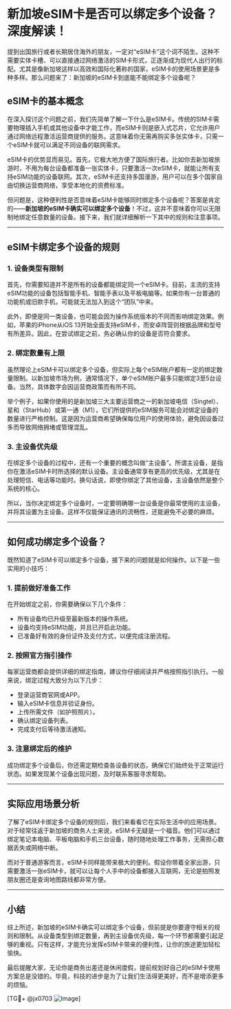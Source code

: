 # 新加坡eSIM卡是否可以绑定多个设备？深度解读！

提到出国旅行或者长期居住海外的朋友，一定对“eSIM卡”这个词不陌生。这种不需要实体卡槽、可以直接通过网络激活的SIM卡形式，正逐渐成为现代人出行的标配。尤其是像新加坡这样以高效和国际化著称的国家，eSIM卡的使用场景更是多种多样。那么问题来了：新加坡的eSIM卡到底能不能绑定多个设备呢？

## eSIM卡的基本概念

在深入探讨这个问题之前，我们先简单了解一下什么是eSIM卡。传统的SIM卡需要物理插入手机或其他设备中才能工作，而eSIM卡则是嵌入式芯片，它允许用户通过网络远程激活运营商提供的服务。这意味着你无需再购买多张实体卡，只需一个eSIM卡就可以满足不同设备的联网需求。

eSIM卡的优势显而易见。首先，它极大地方便了国际旅行者。比如你去新加坡旅游时，不用为每台设备都准备一张实体卡，只要激活一次eSIM卡，就能让所有支持eSIM功能的设备联网。其次，eSIM卡还支持多国漫游，用户可以在多个国家自由切换运营商网络，享受本地化的资费标准。

但问题是，这种便利性是否意味着eSIM卡能够同时绑定多个设备呢？答案是肯定的——**新加坡的eSIM卡确实可以绑定多个设备**！不过，这并不意味着你可以无限制地绑定任意数量的设备。接下来，我们就详细解析一下其中的规则和注意事项。

---

## eSIM卡绑定多个设备的规则

### 1. 设备类型有限制

首先，你需要知道并不是所有的设备都能绑定同一个eSIM卡。目前，主流的支持eSIM功能的设备包括智能手机、智能手表以及平板电脑等。如果你有一台普通的功能机或旧款手机，可能就无法加入到这个“团队”中来。

此外，即便是同一类设备，也可能会因为操作系统版本的不同而影响绑定效果。例如，苹果的iPhone从iOS 13开始全面支持eSIM卡，而安卓阵营则根据品牌和型号有所差异。因此，在尝试绑定之前，务必确认你的设备是否符合要求。

### 2. 绑定数量有上限

虽然理论上eSIM卡可以绑定多个设备，但实际上每个eSIM账户都有一定的绑定数量限制。以新加坡市场为例，通常情况下，单个eSIM账户最多只能绑定3至5台设备。当然，具体数字会因运营商政策而有所不同。

举个例子，如果你使用的是新加坡三大主要运营商之一的新加坡电信（Singtel）、星和（StarHub）或第一通（M1），它们所提供的eSIM服务可能会对绑定设备的数量进行严格控制。这是因为运营商希望确保每位用户的使用体验，避免因设备过多而导致网络拥堵或管理混乱。

### 3. 主设备优先级

在绑定多个设备的过程中，还有一个重要的概念叫做“主设备”。所谓主设备，是指你在激活eSIM卡时所选择的默认设备。主设备通常享有更高的优先级，尤其是在处理短信、电话等功能时。换句话说，即使你绑定了其他设备，主设备依然是整个系统的核心。

所以，当你决定绑定多个设备时，一定要明确哪一台设备是你最常使用的主设备，并将其设置为主设备。这样不仅能保证通讯的流畅性，还能避免不必要的麻烦。

---

## 如何成功绑定多个设备？

既然知道了eSIM卡可以绑定多个设备，接下来的问题就是如何操作。以下是一些实用的小技巧：

### 1. 提前做好准备工作

在开始绑定之前，你需要确保以下几个条件：
- 所有设备均已升级至最新版本的操作系统。
- 设备均支持eSIM功能，并且已开启此功能。
- 已准备好有效的身份证件及支付方式，以便完成注册流程。

### 2. 按照官方指引操作

每家运营商都会提供详细的绑定指南，建议你仔细阅读并严格按照指引执行。一般来说，绑定过程大致分为以下几步：
- 登录运营商官网或APP。
- 输入eSIM卡信息并验证身份。
- 上传所需文件（如护照照片）。
- 确认绑定设备列表。
- 完成支付后等待激活通知。

### 3. 注意绑定后的维护

成功绑定多个设备后，你还需定期检查各设备的状态，确保它们始终处于正常运行状态。如果发现某个设备出现问题，及时联系客服寻求帮助。

---

## 实际应用场景分析

了解了eSIM卡绑定多个设备的规则后，我们来看看它在实际生活中的应用场景。对于经常往返于新加坡的商务人士来说，eSIM卡无疑是一个福音。他们可以通过绑定笔记本电脑、平板电脑和手机三台设备，随时随地处理工作事务，无需担心数据丢失或网络中断。

而对于普通游客而言，eSIM卡同样能带来极大的便利。假设你带着全家出游，只需要激活一张eSIM卡，就可以让每个人手中的设备都接入互联网，无论是拍照发朋友圈还是查询地图路线都非常方便。

---

## 小结

综上所述，新加坡的eSIM卡确实可以绑定多个设备，但前提是你要遵守相关的规则和限制。从设备类型到绑定数量，再到主设备优先级，每一个环节都需要引起足够的重视。只有这样，才能充分发挥eSIM卡带来的便利性，让你的旅途更加轻松愉快。

最后提醒大家，无论你是商务出差还是休闲度假，提前规划好自己的eSIM卡使用方案总是没错的。毕竟，科技的进步是为了让我们生活得更美好，而不是增添更多的烦恼。

[TG💪+ @jx0703 ![Image](https://github.com/user-attachments/assets/dbca1d08-cadb-493c-b0ec-ad6f7a83f270)]